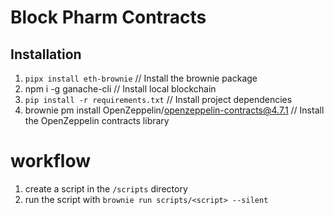 # Block Pharm Contracts

## Installation

1. `pipx install eth-brownie`                                       // Install the brownie package
2. npm i -g ganache-cli                                             // Install local blockchain
3. `pip install -r requirements.txt`                                // Install project dependencies
4. brownie pm install OpenZeppelin/openzeppelin-contracts@4.7.1     // Install the OpenZeppelin contracts library

# workflow
1. create a script in the `/scripts` directory
2. run the script with `brownie run scripts/<script> --silent`